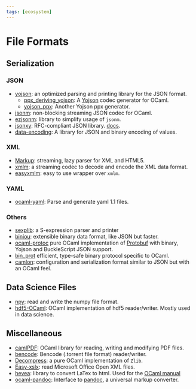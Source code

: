 ```yaml
---
tags: [ecosystem]
---
```


# File Formats

## Serialization

### JSON

* [yojson](https://github.com/mjambon/yojson):
an optimized parsing and printing library for the JSON format.
    * [ppx_deriving_yojson](https://github.com/whitequark/ppx_deriving_yojson):
    A [Yojson](file_formats.md) codec generator for OCaml.
    * [yojson_ppx](https://github.com/NathanReb/ppx_yojson):
    Another Yojson ppx generator.
* [jsonm](http://erratique.ch/software/jsonm):
non-blocking streaming JSON codec for OCaml.
* [ezjsonm](https://github.com/mirage/ezjsonm):
library to simplify usage of `jsonm`.
* [jsonxy](https://github.com/stevebleazard/ocaml-jsonxt):
RFC-compliant JSON library. [docs](https://stevebleazard.github.io/ocaml-jsonxt/jsonxt/index.html).
* [data-encoding](https://gitlab.com/nomadic-labs/data-encoding):
A library for JSON and binary encoding of values.

### XML
* [Markup](https://github.com/aantron/markup.ml):
streaming, lazy parser for XML and HTML5.
* [xmlm](http://erratique.ch/software/xmlm):
a streaming codec to decode and encode the XML data format.
* [easyxmlm](https://github.com/mirage/ezxmlm):
easy to use wrapper over `xmlm`.

### YAML
* [ocaml-yaml](https://github.com/avsm/ocaml-yaml):
Parse and generate yaml 1.1 files.

### Others
* [sexplib](https://github.com/janestreet/sexplib):
a S-expression parser and printer
* [biniou](https://github.com/mjambon/biniou): 
extensible binary data format, like JSON but faster.
* [ocaml-protoc](https://github.com/mransan/ocaml-protoc) pure OCaml implementation of
  [Protobuf](https://developers.google.com/protocol-buffers/) with binary, Yojson and BuckleScript JSON support.
* [bin_prot](https://github.com/janestreet/bin_prot) efficient, type-safe binary protocol specific to OCaml.
* [camlon](https://gitlab.com/camlspotter/camlon):
configuration and serialization format similar to JSON but with an OCaml feel.

## Data Science Files

* [npy](https://github.com/LaurentMazare/npy-ocaml):
read and write the numpy file format.
* [hdf5-OCaml](https://github.com/vbrankov/hdf5-ocaml):
OCaml implementation of hdf5 reader/writer.
Mostly used in data science.

## Miscellaneous

* [camlPDF](https://github.com/johnwhitington/camlpdf):
OCaml library for reading, writing and modifying PDF files.
* [bencode](https://github.com/rgrinberg/bencode):
Bencode (.torrent file format) reader/writer.
* [Decompress](https://github.com/oklm-wsh/Decompress):
a pure OCaml implementation of `Zlib`.
* [Easy-xslx](https://github.com/brendanlong/ocaml-ooxml):
read Microsoft Office Open XML files.
* [hevea](https://github.com/maranget/hevea):
library to convert LaTex to html.
Used for the [OCaml manual](http://caml.inria.fr/pub/docs/manual-ocaml/)
* [ocaml-pandoc](https://github.com/smimram/ocaml-pandoc):
Interface to [pandoc](https://pandoc.org/MANUAL.html), a universal markup converter.

